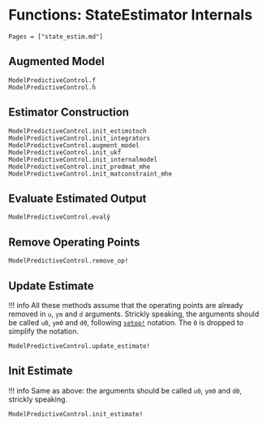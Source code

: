 # Functions: StateEstimator Internals

```@contents
Pages = ["state_estim.md"]
```

## Augmented Model

```@docs
ModelPredictiveControl.f̂
ModelPredictiveControl.ĥ
```

## Estimator Construction

```@docs
ModelPredictiveControl.init_estimstoch
ModelPredictiveControl.init_integrators
ModelPredictiveControl.augment_model
ModelPredictiveControl.init_ukf
ModelPredictiveControl.init_internalmodel
ModelPredictiveControl.init_predmat_mhe
ModelPredictiveControl.init_matconstraint_mhe
```

## Evaluate Estimated Output

```@docs
ModelPredictiveControl.evalŷ
```

## Remove Operating Points

```@docs
ModelPredictiveControl.remove_op!
```

## Update Estimate

!!! info
    All these methods assume that the operating points are already removed in `u`, `ym`
    and `d` arguments. Strickly speaking, the arguments should be called `u0`, `ym0` and
    `d0`, following [`setop!`](@ref) notation. The `0` is dropped to simplify the notation.

```@docs
ModelPredictiveControl.update_estimate!
```

## Init Estimate

!!! info
    Same as above: the arguments should be called `u0`, `ym0` and `d0`, strickly speaking.

```@docs
ModelPredictiveControl.init_estimate!
```
